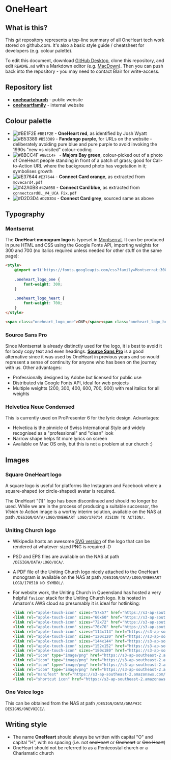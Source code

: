 # OneHeart

## What is this?

This *git* repository represents a top-line summary of all OneHeart tech work stored on github.com. It's also a basic style guide / cheatsheet for developers (e.g. colour palette).

To edit this document, download [GitHub Desktop](https://desktop.github.com/), clone this repository, and edit `README.md` with a Markdown editor (e.g. [MacDown](https://macdown.uranusjr.com/)). Then you can push back into the repository - you may need to contact Blair for write-access.

## Repository list

- [**oneheartchurch**](https://github.com/blairw/oneheartchurch) - public website
- [**oneheartfamily**](https://github.com/blairw/oneheartfamily) - internal website

## Colour palette

- ![#BE1F2E](https://placehold.it/15/BE1F2E/000000?text=+) `#BE1F2E` - **OneHeart red**, as identified by Josh Wyatt
- ![#B53389](https://placehold.it/15/B53389/000000?text=+) `#B53389` - **Fandango purple**, for URLs on the website - deliberately avoiding pure blue and pure purple to avoid invoking the 1990s "new vs visited" colour-coding
- ![#8BCC4F](https://placehold.it/15/8BCC4F/000000?text=+) `#8BCC4F ` - **Majors Bay green**, colour-picked out of a photo of OneHeart people standing in front of a patch of grass; good for Call-to-Action URL where the background photo has vegetation in it; symbolises growth
- ![#E37644](https://placehold.it/15/E37644/000000?text=+) `#E37644` - **Connect Card orange**, as extracted from `movecard4.pdf`
- ![#42A0B8](https://placehold.it/15/42A0B8/000000?text=+) `#42A0B8` - **Connect Card blue**, as extracted from `connectcardOL_V4_UCA Fix.pdf`
- ![#D2D3D4](https://placehold.it/15/D2D3D4/000000?text=+) `#D2D3D4` - **Connect Card grey**, sourced same as above



## Typography

### Montserrat

The **OneHeart monogram logo** is typeset in [Montserrat](https://fonts.google.com/specimen/Montserrat). It can be produced in pure HTML and CSS using the Google Fonts API, importing weights for 300 and 700 (no italics required unless needed for other stuff on the same page):

```html
<style>
	@import url('https://fonts.googleapis.com/css?family=Montserrat:300,700');
	
	.oneheart_logo_one {
		font-weight: 300;
	}
	
	.oneheart_logo_heart {
		font-weight: 700;
	}
</style>

<span class="oneheart_logo_one">ONE</span><span class="oneheart_logo_heart">HEART</span>
```

### Source Sans Pro

Since Montserrat is already distinctly used for the logo, it is best to avoid it for body copy text and even headings. **[Source Sans Pro](https://fonts.google.com/specimen/Source+Sans+Pro)** is a good alternative since it was used by OneHeart in previous years and so would represent a sense of continuity for anyone who has been on the journey with us. Other advantages:

- Professionally designed by Adobe but licensed for public use
- Distributed via Google Fonts API, ideal for web projects
- Multiple weights (200, 300, 400, 600, 700, 900) with real italics for all weights


### Helvetica Neue Condensed

This is currently used on ProPresenter 6 for the lyric design. Advantages:

- Helvetica is the pinnicle of Swiss International Style and widely recognised as a "professional" and "clean" look
- Narrow shape helps fit more lyrics on screen
- Available on Mac OS only, but this is not a problem at our church :)


## Images

### Square OneHeart logo

A square logo is useful for platforms like Instagram and Facebook where a square-shaped (or circle-shaped) avatar is required.

The OneHeart "(1)" logo has been discontinued and should no longer be used. While we are in the process of producing a suitable successor, the *Vision to Action* image is a worthy interim solution, available on the NAS at path `/DESIGN/DATA/LOGO/ONEHEART LOGO/170714 VISION TO ACTION/`.

### Uniting Church logo

- Wikipedia hosts an awesome [SVG version](https://en.wikipedia.org/wiki/Uniting_Church_in_Australia#/media/File:UCA-logo.svg) of the logo that can be rendered at whatever-sized PNG is required :D

- PSD and EPS files are available on the NAS at path `/DESIGN/DATA/LOGO/UCA/`.

- A PDF file of the Uniting Church logo nicely attached to the OneHeart monogram is available on the NAS at path `/DESIGN/DATA/LOGO/ONEHEART LOGO/170510 NO SYMBOL/`.

- For website work, the Uniting Church in Queensland has hosted a very helpful `favicon` stack for the Uniting Church logo. It is hosted in Amazon's AWS cloud so presumably it is ideal for hotlinking:

	```html
	<link rel="apple-touch-icon" sizes="57x57" href="https://s3-ap-southeast-2.amazonaws.com/ucaqld-resources-web/favicons/uca/apple-touch-icon-57x57.png">
	<link rel="apple-touch-icon" sizes="60x60" href="https://s3-ap-southeast-2.amazonaws.com/ucaqld-resources-web/favicons/uca/apple-touch-icon-60x60.png">
	<link rel="apple-touch-icon" sizes="72x72" href="https://s3-ap-southeast-2.amazonaws.com/ucaqld-resources-web/favicons/uca/apple-touch-icon-72x72.png">
	<link rel="apple-touch-icon" sizes="76x76" href="https://s3-ap-southeast-2.amazonaws.com/ucaqld-resources-web/favicons/uca/apple-touch-icon-76x76.png">
	<link rel="apple-touch-icon" sizes="114x114" href="https://s3-ap-southeast-2.amazonaws.com/ucaqld-resources-web/favicons/uca/apple-touch-icon-114x114.png">
	<link rel="apple-touch-icon" sizes="120x120" href="https://s3-ap-southeast-2.amazonaws.com/ucaqld-resources-web/favicons/uca/apple-touch-icon-120x120.png">
	<link rel="apple-touch-icon" sizes="144x144" href="https://s3-ap-southeast-2.amazonaws.com/ucaqld-resources-web/favicons/uca/apple-touch-icon-144x144.png">
	<link rel="apple-touch-icon" sizes="152x152" href="https://s3-ap-southeast-2.amazonaws.com/ucaqld-resources-web/favicons/uca/apple-touch-icon-152x152.png">
	<link rel="apple-touch-icon" sizes="180x180" href="https://s3-ap-southeast-2.amazonaws.com/ucaqld-resources-web/favicons/uca/apple-touch-icon-180x180.png">
	<link rel="icon" type="image/png" href="https://s3-ap-southeast-2.amazonaws.com/ucaqld-resources-web/favicons/uca/favicon-32x32.png" sizes="32x32">
	<link rel="icon" type="image/png" href="https://s3-ap-southeast-2.amazonaws.com/ucaqld-resources-web/favicons/uca/android-chrome-192x192.png" sizes="192x192">
	<link rel="icon" type="image/png" href="https://s3-ap-southeast-2.amazonaws.com/ucaqld-resources-web/favicons/uca/favicon-96x96.png" sizes="96x96">
	<link rel="icon" type="image/png" href="https://s3-ap-southeast-2.amazonaws.com/ucaqld-resources-web/favicons/uca/favicon-16x16.png" sizes="16x16">
	<link rel="manifest" href="https://s3-ap-southeast-2.amazonaws.com/ucaqld-resources-web/favicons/uca/manifest.json">
	<link rel="shortcut icon" href="https://s3-ap-southeast-2.amazonaws.com/ucaqld-resources-web/favicons/uca/favicon.ico">
	```

### One Voice logo

This can be obtained from the NAS at path `/DESIGN/DATA/GRAPHIC DESIGNS/ONEVOICE/`.

## Writing style

- The name **OneHeart** should always be written with capital "O" and capital "H", with no spacing (i.e. not <s>oneHeart</s> or <s>Oneheart</s> or <s>One Heart</s>)
- OneHeart should not be referred to as a Pentecostal church or a Charismatic church